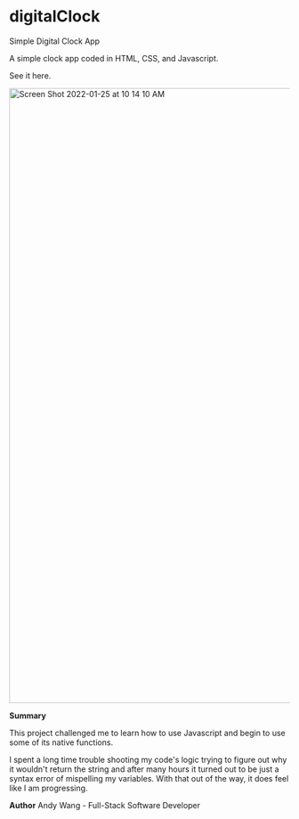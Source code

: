 # digitalClock
Simple Digital Clock App

A simple clock app coded in HTML, CSS, and Javascript. 

See it here.

<img width="1104" alt="Screen Shot 2022-01-25 at 10 14 10 AM" src="https://user-images.githubusercontent.com/95507674/151035174-9cc2d681-e9a7-41fe-a723-c9dd5d4af2cf.png">


<b>Summary</b>

This project challenged me to learn how to use Javascript and begin to use some of its native functions.

I spent a long time trouble shooting my code's logic trying to figure out why it wouldn't return the string and after many hours it turned out to be just a syntax error of mispelling my variables.  With that out of the way, it does feel like I am progressing.

<b>Author</b>
Andy Wang - Full-Stack Software Developer 
